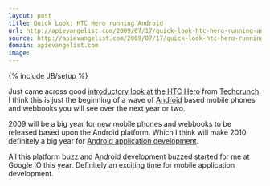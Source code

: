 ```yaml
---
layout: post
title: Quick Look: HTC Hero running Android
url: http://apievangelist.com/2009/07/17/quick-look-htc-hero-running-android/
source: http://apievangelist.com/2009/07/17/quick-look-htc-hero-running-android/
domain: apievangelist.com
image: 
---
```

{% include JB/setup %}<p>Just came across good <a href="http://www.crunchgear.com/2009/07/17/quick-look-htc-hero/">introductory look at the HTC Hero</a> from <a class="zem_slink" title="TechCrunch" rel="homepage" href="http://www.techcrunch.com">Techcrunch</a>. I think this is just the beginning of a wave of <a class="zem_slink" title="Android" rel="homepage" href="http://code.google.com/android/">Android</a> based mobile phones and webbooks you will see over the next year or two.<p></p>
2009 will be a big year for new mobile phones and webbooks to be released based upon the Android platform. Which I think will make 2010 definitely a big year for <a href="http://www.concentricsky.com/">Android application development</a>.<p></p>
All this platform buzz and Android development buzzed started for me at Google IO this year. Definitely an exciting time for mobile application development.
</p>
